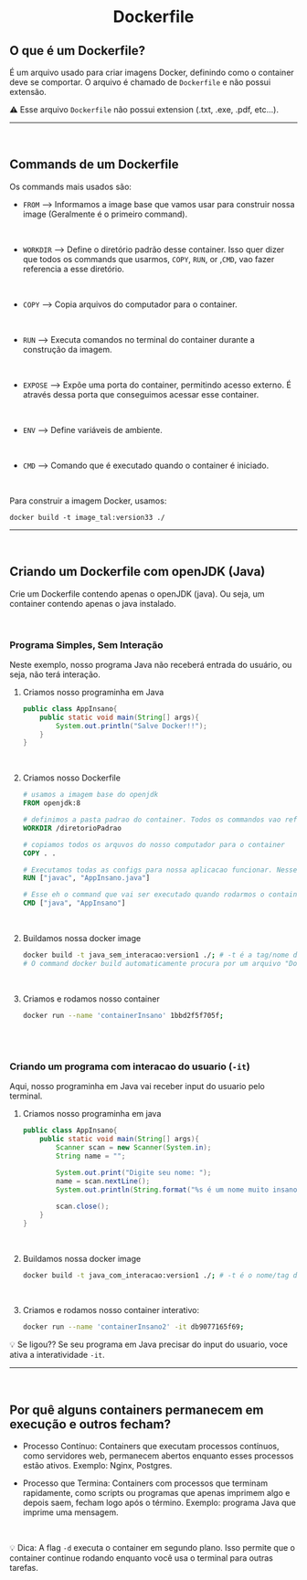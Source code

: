 <!-- title -->
<h1 align="center">Dockerfile</h1>

## O que é um Dockerfile?
É um arquivo usado para criar imagens Docker, definindo como o container deve se comportar. O arquivo é chamado de `Dockerfile` e não possui extensão.

⚠️ Esse arquivo `Dockerfile` não possui extension (.txt, .exe, .pdf, etc...).


<hr>
<br>

## Commands de um Dockerfile

Os commands mais usados são:

- `FROM` --> Informamos a image base que vamos usar para construir nossa image (Geralmente é o primeiro command).

<br>

- `WORKDIR` --> Define o diretório padrão desse container. Isso quer dizer que todos os commands que usarmos, `COPY`, `RUN`, or ,`CMD`, vao fazer referencia a esse diretório.

<br>

- `COPY` --> Copia arquivos do computador para o container.

<br>

- `RUN` --> Executa comandos no terminal do container durante a construção da imagem.

<br>

- `EXPOSE` --> Expõe uma porta do container, permitindo acesso externo. É através dessa porta que conseguimos acessar esse container.

<br>

- `ENV` --> Define variáveis de ambiente.

<br>

- `CMD` --> Comando que é executado quando o container é iniciado.

<br>

Para construir a imagem Docker, usamos:

`docker build -t image_tal:version33 ./`

<hr>
<br>

## Criando um Dockerfile com openJDK (Java)
Crie um Dockerfile contendo apenas o openJDK (java). Ou seja, um container contendo apenas o java instalado.

<br>

### Programa Simples, Sem Interação
Neste exemplo, nosso programa Java não receberá entrada do usuário, ou seja, não terá interação.


1. Criamos nosso programinha em Java

    ```java
    public class AppInsano{
        public static void main(String[] args){
            System.out.println("Salve Docker!!");
        }
    }
    ```
<br>

2. Criamos nosso Dockerfile

    ```Dockerfile
    # usamos a imagem base do openjdk
    FROM openjdk:8

    # definimos a pasta padrao do container. Todos os commandos vao referenciar essa pasta
    WORKDIR /diretorioPadrao

    # copiamos todos os arquvos do nosso computador para o container
    COPY . .

    # Executamos todas as configs para nossa aplicacao funcionar. Nesse caso, compilamos o arquivo ".java" em um arquivo ".class (executável)"
    RUN ["javac", "AppInsano.java"]

    # Esse eh o command que vai ser executado quando rodarmos o container.
    CMD ["java", "AppInsano"]

    ```
<br>

2. Buildamos nossa docker image

    ```bash
    docker build -t java_sem_interacao:version1 ./; # -t é a tag/nome da imagem
    # O command docker build automaticamente procura por um arquivo "DockerFile"
    ```

<br>

3. Criamos e rodamos nosso container

    ```bash
    docker run --name 'containerInsano' 1bbd2f5f705f;
    ```

<br>
<br>

### Criando um programa com interacao do usuario (`-it`)
Aqui, nosso programinha em Java vai receber input do usuario pelo terminal.

1. Criamos nosso programinha em java

    ```java
    public class AppInsano{
        public static void main(String[] args){
            Scanner scan = new Scanner(System.in);
            String name = "";
            
            System.out.print("Digite seu nome: ");
            name = scan.nextLine();
            System.out.println(String.format("%s é um nome muito insano!", name));

            scan.close();
        }
    }
    ```
<br>

2. Buildamos nossa docker image

    ```bash
    docker build -t java_com_interacao:version1 ./; # -t é o nome/tag da image
    ```

<br>

3. Criamos e rodamos nosso container interativo:

    ```bash
    docker run --name 'containerInsano2' -it db9077165f69;
    ```

💡 Se ligou?? Se seu programa em Java precisar do input do usuario, voce ativa a interatividade `-it`.


<hr>
<br>

## Por quê alguns containers permanecem em execução e outros fecham?


- Processo Contínuo: Containers que executam processos contínuos, como servidores web, permanecem abertos enquanto esses processos estão ativos. Exemplo: Nginx, Postgres.

- Processo que Termina: Containers com processos que terminam rapidamente, como scripts ou programas que apenas imprimem algo e depois saem, fecham logo após o término. Exemplo: programa Java que imprime uma mensagem.

<br>

💡 Dica: A flag `-d` executa o container em segundo plano. Isso permite que o container continue rodando enquanto você usa o terminal para outras tarefas.